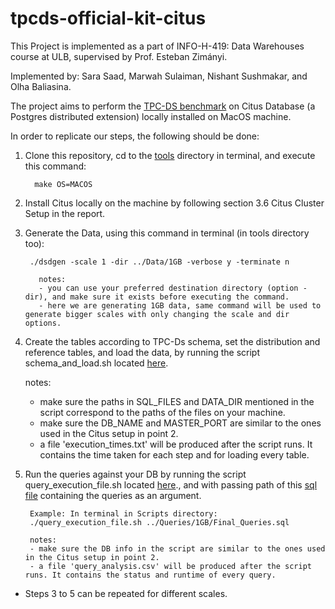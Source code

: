 # tpcds-official-kit-citus

This Project is implemented as a part of INFO-H-419: Data Warehouses course at ULB, supervised by  Prof. Esteban Zimányi. 

Implemented by: Sara Saad, Marwah Sulaiman, Nishant Sushmakar, and Olha Baliasina.

The project aims to perform the [TPC-DS benchmark](https://www.tpc.org/tpcds/default5.asp) on Citus Database (a Postgres distributed extension) locally installed on MacOS machine. 

In order to replicate our steps, the following should be done:


1. Clone this repository, cd to the [tools](tpcdskit-official-mac/tools) directory in terminal, and execute this command:

	 	 make OS=MACOS

2. Install Citus locally on the machine by following section 3.6 Citus Cluster Setup in the report. 

3. Generate the Data, using this command in terminal (in tools directory too):
  
  		./dsdgen -scale 1 -dir ../Data/1GB -verbose y -terminate n
  
		  notes: 
		  - you can use your preferred destination directory (option -dir), and make sure it exists before executing the command.
		  - here we are generating 1GB data, same command will be used to generate bigger scales with only changing the scale and dir options.

4. Create the tables according to TPC-Ds schema, set the distribution and reference tables, and load the data, by running the script schema_and_load.sh located [here](tpcdskit-official-mac/Scripts).

	notes:
	- make sure the paths in SQL_FILES and DATA_DIR mentioned in the script correspond to the paths of the files on your machine.
	- make sure the DB_NAME and MASTER_PORT are similar to the ones used in the Citus setup in point 2.
	- a file 'execution_times.txt' will be produced after the script runs. It contains the time taken for each step and for loading every table.

5. Run the queries against your DB by running the script query_execution_file.sh located [here](tpcdskit-official-mac/Scripts)., and with passing path of this [sql file](tpcdskit-official-mac/Queries/1GB/Final_Queries.sql) containing the queries as an argument.

		Example: In terminal in Scripts directory:
		./query_execution_file.sh ../Queries/1GB/Final_Queries.sql
		
		notes:
		- make sure the DB info in the script are similar to the ones used in the Citus setup in point 2.
		- a file 'query_analysis.csv' will be produced after the script runs. It contains the status and runtime of every query.



- Steps 3 to 5 can be repeated for different scales.

   


   


